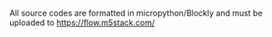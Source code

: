 All source codes are formatted in micropython/Blockly and must be uploaded to https://flow.m5stack.com/
